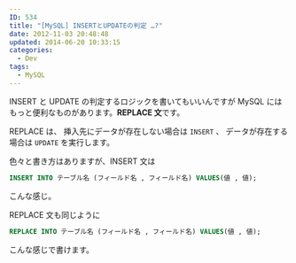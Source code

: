 ```yaml
---
ID: 534
title: "[MySQL] INSERTとUPDATEの判定 …?"
date: 2012-11-03 20:48:48
updated: 2014-06-20 10:33:15
categories:
  - Dev
tags:
  - MySQL
---
```


INSERT と UPDATE の判定するロジックを書いてもいいんですが
MySQL にはもっと便利なものがあります。<strong>REPLACE 文</strong>です。

<!--more-->

REPLACE は、
挿入先にデータが存在しない場合は <code>INSERT</code> 、
データが存在する場合は <code>UPDATE</code> を実行します。

色々と書き方はありますが、INSERT 文は

```sql
INSERT INTO テーブル名 (フィールド名 , フィールド名) VALUES(値 , 値);
```

こんな感じ。

REPLACE 文も同じように

```sql
REPLACE INTO テーブル名 (フィールド名 , フィールド名) VALUES(値 , 値);
```

こんな感じで書けます。
